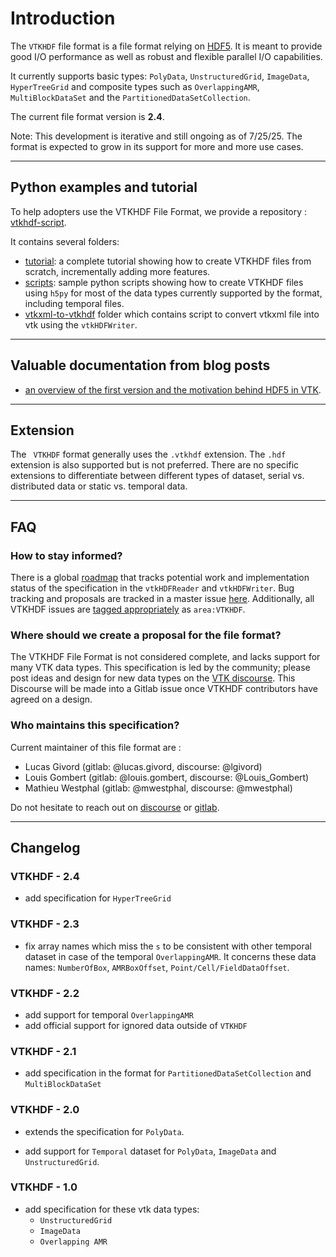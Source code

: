 # Introduction

The `VTKHDF` file format is a file format relying on [HDF5](https://www.hdfgroup.org/solutions/hdf5/).
It is meant to provide good I/O performance as well as robust and flexible parallel I/O capabilities.

It currently supports basic types: `PolyData`, `UnstructuredGrid`, `ImageData`, `HyperTreeGrid` and composite types such as `OverlappingAMR`, `MultiBlockDataSet` and the `PartitionedDataSetCollection`.

The current file format version is **2.4**.

Note: This development is iterative and still ongoing as of 7/25/25. The format is expected to grow in its support for more and more use cases.

---
## Python examples and tutorial

To help adopters use the VTKHDF File Format, we provide a repository : [vtkhdf-script](https://gitlab.kitware.com/keu-public/vtkhdf/vtkhdf-scripts).

It contains several folders:
- [tutorial](https://gitlab.kitware.com/keu-public/vtkhdf/vtkhdf-scripts/-/tree/main/tutorial): a complete tutorial showing how to create VTKHDF files from scratch, incrementally adding more features.
- [scripts](https://gitlab.kitware.com/keu-public/vtkhdf/vtkhdf-scripts/-/tree/main/scripts): sample python scripts showing how to create VTKHDF files using `h5py` for most of the data types currently supported by the format, including temporal files.
- [vtkxml-to-vtkhdf](https://gitlab.kitware.com/keu-public/vtkhdf/vtkhdf-scripts/-/tree/main/vtkxml-to-vtkhdf) folder which contains script to convert vtkxml file into vtk using the `vtkHDFWriter`.

---
## Valuable documentation from blog posts

- [an overview of the first version and the motivation behind HDF5 in VTK](https://www.kitware.com/vtk-hdf-reader/).

---
## Extension

The ` VTKHDF` format generally uses the `.vtkhdf` extension. The `.hdf`
extension is also supported but is not preferred. There are no specific
extensions to differentiate between different types of dataset, serial
vs. distributed data or static vs. temporal data.

---
## FAQ

### How to stay informed?

There is a global [roadmap](vtkhdf_roadmap_status.md) that tracks potential work and implementation status of the specification in the `vtkHDFReader` and `vtkHDFWriter`. Bug tracking and proposals are tracked in a master issue [here](https://gitlab.kitware.com/vtk/vtk/-/issues/19243). Additionally, all VTKHDF issues are [tagged appropriately](https://gitlab.kitware.com/vtk/vtk/-/issues/?sort=created_date&state=opened&label_name%5B%5D=area%3AVTKHDF&first_page_size=20) as `area:VTKHDF`.

### Where should we create a proposal for the file format?

The VTKHDF File Format is not considered complete, and lacks support for many VTK data types. This specification is led by the community; please post ideas and design for new data types on the [VTK discourse](https://discourse.vtk.org/). This Discourse will be made into a Gitlab issue once VTKHDF contributors have agreed on a design.

### Who maintains this specification?

Current maintainer of this file format are :
- Lucas Givord (gitlab: @lucas.givord, discourse: @lgivord)
- Louis Gombert (gitlab: @louis.gombert, discourse: @Louis_Gombert)
- Mathieu Westphal (gitlab: @mwestphal, discourse: @mwestphal)

Do not hesitate to reach out on [discourse](https://discourse.vtk.org/) or [gitlab](https://gitlab.kitware.com/vtk/vtk/).

---
## Changelog

### VTKHDF - 2.4

- add specification for `HyperTreeGrid`

### VTKHDF - 2.3

- fix array names which miss the `s` to be consistent with other temporal dataset in case of the temporal `OverlappingAMR`. It concerns these data names: `NumberOfBox`, `AMRBoxOffset`, `Point/Cell/FieldDataOffset`.

### VTKHDF - 2.2

- add support for temporal `OverlappingAMR`
- add official support for ignored data outside of `VTKHDF`

### VTKHDF - 2.1

- add specification in the format for `PartitionedDataSetCollection` and `MultiBlockDataSet`

### VTKHDF - 2.0

- extends the specification for `PolyData`.

- add support for `Temporal` dataset for `PolyData`, `ImageData` and `UnstructuredGrid`.

### VTKHDF - 1.0

- add specification for these vtk data types:
  - `UnstructuredGrid`
  - `ImageData`
  - `Overlapping AMR`
